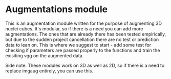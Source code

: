 # Augmentations module

This is an augmentation module written for the purpose of augmenting 3D nuclei
cubes. It's modular, so if there is a need you can add more augmentations.
The ones that are already there has been tested empirically, but due to the 
sudden project cancellation there are no test or prediction data to lean on.
This is where we suggest to start - add some test for checking if parameters are 
passed properly to the functions and train the exisiting vgg on the augmented data.

Side note: These modules work on 3D as well as 2D, so if there is a need to
replace imgaug entirely, you can use this.